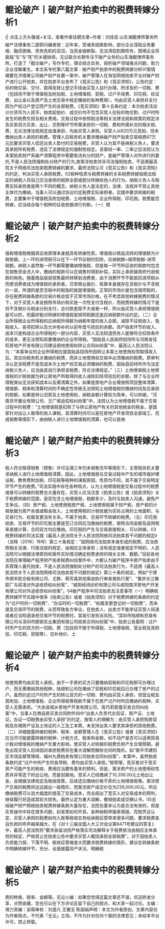 # 鲲论破产丨破产财产拍卖中的税费转嫁分析1

☝ 点击上方头像或+关注，查看作者往期文章~作者：刘佳佳 山东海鲲律师事务所破产法律事务二部顾问编者按：近年来，受诸多因素影响，部分企业深陷业务萎缩、融资困难、债务危机的泥沼，当资金链断裂、无法清偿到期债务，困境企业将面临“生”与“死”的关键抉择。无讼联合长期专注于破产业务的山东海鲲律师事务所，打造了「鲲论破产」写作专栏，理论结合实务，探析破产领域难点问题，助力企业涅槃重生。本文系专栏第八篇文章：破产财产拍卖中的税费转嫁分析01案情摘要在济南某公司破产财产处置一案中，破产管理人在淘宝网络拍卖平台对破产财产进行公开拍卖，并在拍卖平台发布了《竞买公告》和《竞买须知》，公告约定：标的物交易、交付、取得及转让登记手续由买受人自行办理，所涉及的一切税、费（包括但不限于增值税及附加税、土地增值税、契税、过户手续费、印花税、权证费、出让金以及房产及土地交易中规定缴纳的各种费用），均由买受人承担并支付因为产权过户登记而产生的全部税费。《竞买须知》第十五条约定：本次拍卖活动计价货币为人民币，拍卖起拍价、成交价均不包含买受人在标的物交割、过户时所发生的税费负担及相关费用。交易过程中依照税法等相关法律法规和政策的规定涉及买卖双方买卖、出让、交割等环节所需承担的一切税、费和所需补交的相关税、费，无论法律法规规定由谁承担，均由买受人承担。买受人以620万元竞拍，但未缴纳出卖人承担的税费。管理人应税务机关要求缴纳破产财产拍卖交易税费67万元后要求买受人偿还出卖人垫付的交易税费，买受人认为其不是纳税义务人，要求其承担所有税费，违反了法律规定的强制性规定。该案经一审、二审之后法院认为本案拍卖财产系破产清算程序中需要依法处分的财产，是破产管理人对外进行的委托,不是人民法院强制处分财产的行为,故案涉拍卖并非司法强制拍卖，不适用最高院关于网络司法拍卖税费转嫁的要求，最终法院认可《竞买公告》和《竞买须知》的约定，判决买受人承担税费。02税种性质与税费转嫁的关系税费转嫁指税法规定的纳税人将自己应当承担的税款全部或部分转嫁给他人的行为。纳税义务人与税费实际承担者是两个不同的概念，纳税义务人是法定的，法律、法规并不禁止其他主体代为缴纳，当事人可以通过协议约定税费实际承担者。实践中要求转嫁的税费，主要集中于增值税及附加税费、土地增值税、企业所得税、印花税。税费能否转嫁，应当结合每个税种的征收依据进行判断。（一）增

# 鲲论破产丨破产财产拍卖中的税费转嫁分析2

值税增值税根据其征收原理本身就具有转嫁性质。增值税以商品流转的增值额为计税依据，上一环的进项税可以在下一环节征税时扣除，应纳税额=销项税额-进项税额。纳税人虽然每一环节都需要缴纳增值税，但是每一环节所征收的税款均包含在销售资金流入中，缴纳的税款可以在销售时得到补偿，实际上承担替政府代收税款的角色。随着商品层层销售最终转移到消费者，由于消费环节不能抵扣进项税从而使消费者成为增值税的承担者。日常商业报价、核算本身就存在含税价与不含税价一说，所谓的是否含税中的税指的就是增值税。正常的市场价是包含销项税的，存在税费转嫁条款的交易价格会低于正常市场价格，在不考虑其他转嫁税费的情况下，对于买受人来说按照市场价购买是一次性支付含税价，而税费转嫁的情况下是将不含税价与税金分别支付，总付款差距不大或者一样，所以由买受人承担增值税是可以的，但最好能对转嫁的增值税是销项税额还是应纳税额作出约定。（二）企业所得税企业所得税的应纳税所得额为纳税年度的收入总额，减除不征税收入、免税收入、各项扣除以及允许弥补的以前年度亏损后的余额。资产拍卖环节的收入、成本只是构成企业所得税的一部分内容，买受人无法知道债务人能够符合扣除条件的成本，更无法预知其要缴纳的企业所得税。“固始县人民政府招待所与河南省佳旺房地产开发有限公司建设用地使用权转让合同纠纷案”中，最高让人民法院认为：“本案争议的企业所得税应是固始县招待所因转让本案土地使用权而取得收入后，其应向税务机关缴纳的税费，而非土地使用权交易中必须缴纳的税费。原审判决认定该税费不是完成本次土地产权交易必须缴纳的税费，固始县招待所作为法定纳税义务人，应当由其自行承担该税费，符合法律规定。”（三）土地增值税土地增值税的计税依据为转让房地产所取得的收入减除扣除项目后的余额，除了与企业所得税类似无法获知成本以及需清算之外，如果是房地产企业需按照项目整体清算，增值额、税率和清算时间的不确定性导致无法预知土地增值税的缴纳时间及应承担的税额。如果是转让旧房及土地使用权，纳税金额计算较为简单，可以转嫁。“河南京开置业有限公司、王广坡追偿权纠纷案”中，法院认为土地增值税不属于交易过程中的税费：“土地增值税是扣除了与转让房地产有关的其他税金的税金，是国家针对出让人取得的收入课税，其清算时间可以是在房地产开发项目全部竣工、完成销售等情形下，由纳税人进行土地增值税的清算，也可以是纳

# 鲲论破产丨破产财产拍卖中的税费转嫁分析3

税人符合取得销售（预售）许可证满三年仍未销售完毕等情形下，主管税务机关要求纳税人进行土地增值税清算。因此，土地增值税与交易过程中产生的城市维护建设税、教育费附加税、印花税等税种的课税原因、性质均不同，其不属于交易特定环节产生的税费。”司法实践中存在各种观点，认为土地增值税是交易过程中的税费或者可以转嫁的税费也大量存在，买受人应当注意《拍卖公告》或《拍卖须知》关于税费转嫁的范围，是否包含土地增值税，税额多少，及时与拍卖人沟通，避免产生争议。（四）房产税、土地使用税房产税、土地使用税属于财产税，房产税的计税依据为房产余值或租金收入，土地使用税的计税依据为实际占用的土地面积，与交易行为、权属变更没有关系，不属于拍卖、交易环节转嫁的税费。（五）印花税拍卖、交易环节的印花税主要是签订合同应当缴纳的税费，按照合同金额及适用税率直接计算，合同双方均应缴纳。印花税的产生与交易直接相关，可以转嫁。03税费转嫁的司法实践《最高人民法院关于人民法院网络司法拍卖若干问题的规定》（法释〔2016〕18号）第三十条规定：“因网络司法拍卖本身形成的税费，应当依照相关法律、行政法规的规定，由相应主体承担；没有规定或者规定不明的，人民法院可以根据法律原则和案件实际情况确定税费承担的相关主体、数额。”目前各地法院在审理破产程序财产拍卖税费纠纷案件中，大都认为破产程序中房产拍卖由于系管理人委托拍卖，不是人民法院强制处分财产的司法拍卖行为，不适用《最高人民法院关于人民法院网络司法拍卖若干问题的规定》第三十条的规定。例如“宁德市顺丰胶合板有限公司、尤群、蔡芳森其他案由执行审查类执行案”、“重庆长江橡胶厂与邱凌对外追收债权纠纷案”、“咸阳经纬纺织有限公司与咸阳南洋房地产开发有限公司对外追收债权纠纷案”。04破产程序中司法拍卖及注意事项（一）明确税费转嫁环节实践中很多《拍卖公告》或者《拍卖须知》对于税费转嫁的条款的约定为“过户时的一切税费”、“办证时的一切税费”、“权属变更登记的一切税费”，而未提及交易环节的税费，从而导致各方争议，在拍卖人、出卖方不能举证买受人知道或者应当知道承担交易环节的税费时，容易引发败诉风险。“深圳市陆顺和贸易有限公司与深圳市朗钜实业集团有限公司拍卖合同纠纷案”中，拍卖公告载明：过户时所产生的双方的一切税、费（包括但不限于所得税、土地增值税、营业税及其附加、印花税、契税等）、应补地价、土

# 鲲论破产丨破产财产拍卖中的税费转嫁分析4

地使用费均由买受人承担。由于一手房的买方只要缴纳契税和印花税即可办理过户，而无需缴纳其他税种，陆顺和公司在缴纳了契税和印花税后已办理了房产的过户。虽然约定过户时所产生的转让双方的一切税、费均由买受人承担，但营业税及其附加、土地增值税、企业所得税等税款不属于在房产过户时所应缴纳的税种，买受人无需承担。“大余县城乡房地产开发有限公司、周巧莉房屋买卖合同纠纷案”中，当事人在商品房买卖合同附件四中“出卖人负责代办契证、房产证、土地证，办证一切税费由买受人承担”的约定，按常人的理解为：由买受人承担购房契税及办理房产证及土地证的人工及工本费。未支持出卖人要求其承担的其他税费。（二）详细披露转嫁的税种、税率、金额管理人在《竞买公告》或者《竞买须知》应当尽可能披露转嫁的税种、计税方式、税率和金额，如不动产是否可以适用简易计税对增值税的缴纳产生重大影响，使买受人对转嫁的税费负担产生合理预期，避免出现买受人后续因对承担税费存在重大误解而解除合同的情形。如“南平市建阳区市场监督管理局、福州九鼎拍卖有限公司拍卖合同纠纷案”，本案中，虽然拍卖条款约定“过户中所产生的各项税、费均由买受人承担。”按常理，竞买者对于竞买房产可能产生的税收、费用应当要有基本的预判。但是，案涉房产的土地使用权性质并非常态下的出让地，而是划拨地。竞买人已经缴纳了10,356.00元土地出让金，且根据法律规定及税收政策，后续还应缴纳价格不菲的土地增值税等。案涉房产交易的税费将远远超出一般情形，而案涉房产成交价仅为239,000.00元，所应缴纳税费可以说大幅度的提高了交易成本，完全超出了竞买人对交易成本的预判，继续履行将造成其较大损失。最终认定为重大误解，撤销拍卖成交确认书。05总结破产财产网络拍卖税费转嫁条款大量存在，法院也基本认为是合法有效的，但是实务操作中存在很多问题，如发票如何开具、各种纳税申报表填报、完税凭证认定、买受人承担的税费如何入账等税收实务给纳税征管带来很多问题，要求税费各自负担的呼声越来越大。在《对十三届全国人大三次会议第8471号建议的答复》中，最高人民法院将“要求各级法院严格落实司法解释关于税费依法由相应主体承担的规定，严格禁止在拍卖公告中要求买受人概括承担全部税费”。对于因拍卖人负担能力弱、下落不明、税收征管难度大而要求税费转嫁的情形，建议在转嫁条款中明确转嫁环节，充分、全面披露资产状况、明确税

# 鲲论破产丨破产财产拍卖中的税费转嫁分析5

费的种类、税率、金额等。无讼小编：如果您觉得这篇文章还不错，欢迎转发分享、点赞收藏，您也可以在下方评论区留下自己的观点，和大家一起讨论。主编：靖力责编：梁萌审核：刘逸凡 王雅玉 陈丽娟声明：本文为作者原创，文章内容仅为作者观点，不代表「无讼」立场，不作为针对任何个案的法律意见；未经本平台许可，禁止转载。

